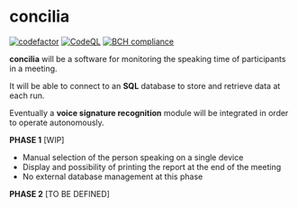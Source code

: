 # concilia

[![codefactor](https://www.codefactor.io/repository/github/johanremilien/concilia/badge)](https://www.codefactor.io/repository/github/johanremilien/concilia)
[![CodeQL](https://github.com/johanremilien/concilia/workflows/CodeQL/badge.svg)](https://github.com/johanremilien/concilia/actions?query=workflow%3ACodeQL)
[![BCH compliance](https://bettercodehub.com/edge/badge/johanremilien/concilia?branch=master)](https://bettercodehub.com/results/johanremilien/concilia)

**concilia** will be a software for monitoring the speaking time of participants in a meeting.

It will be able to connect to an **SQL** database to store and retrieve data at each run.

Eventually a **voice signature recognition** module will be integrated in order to operate autonomously.

**PHASE 1** [WIP]
- Manual selection of the person speaking on a single device
- Display and possibility of printing the report at the end of the meeting
- No external database management at this phase
 
 **PHASE 2** [TO BE DEFINED]
 
